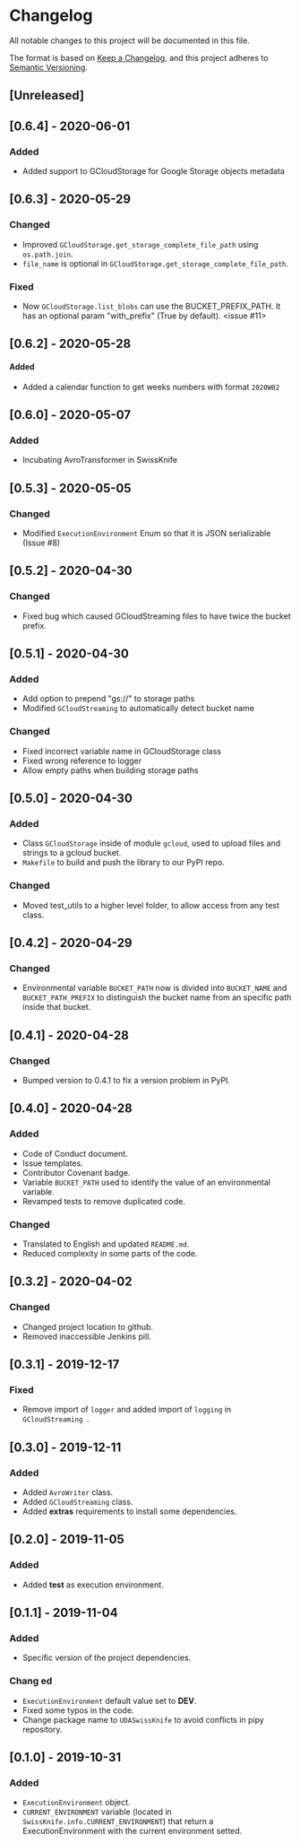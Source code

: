 # Changelog
All notable changes to this project will be documented in this file.

The format is based on [Keep a Changelog](https://keepachangelog.com/en/1.0.0/),
and this project adheres to [Semantic Versioning](https://semver.org/spec/v2.0.0.html).

## [Unreleased]

## [0.6.4] - 2020-06-01
### Added 
- Added support to GCloudStorage for Google Storage objects metadata

## [0.6.3] - 2020-05-29
### Changed
- Improved `GCloudStorage.get_storage_complete_file_path` using `os.path.join`.
- `file_name` is optional in `GCloudStorage.get_storage_complete_file_path`.
### Fixed
- Now `GCloudStorage.list_blobs` can use the BUCKET_PREFIX_PATH. It has an optional param "with_prefix" (True by default). <issue #11>

## [0.6.2] - 2020-05-28
#### Added
- Added a calendar function to get weeks numbers with format `2020W02`

## [0.6.0] - 2020-05-07
### Added
- Incubating AvroTransformer in SwissKnife 

## [0.5.3] - 2020-05-05
### Changed
- Modified `ExecutionEnvironment` Enum so that it is JSON serializable (Issue #8)

## [0.5.2] - 2020-04-30
### Changed
- Fixed bug which caused GCloudStreaming files to have twice the bucket prefix.

## [0.5.1] - 2020-04-30
### Added
- Add option to prepend "gs://" to storage paths
-  Modified `GCloudStreaming` to automatically detect bucket name 
### Changed
- Fixed incorrect variable name in GCloudStorage class
- Fixed wrong reference to logger
- Allow empty paths when building storage paths

## [0.5.0] - 2020-04-30
### Added
- Class `GCloudStorage` inside of module `gcloud`, used to upload files and strings to a gcloud bucket.
- `Makefile` to build and push the library to our PyPI repo.
### Changed
- Moved test_utils to a higher level folder, to allow access from any test class.

## [0.4.2] - 2020-04-29
### Changed
- Environmental variable `BUCKET_PATH` now is divided into `BUCKET_NAME` and `BUCKET_PATH_PREFIX` to distinguish the bucket name from an specific path inside that bucket.

## [0.4.1] - 2020-04-28
### Changed
- Bumped version to 0.4.1 to fix a version problem in PyPI.

## [0.4.0] - 2020-04-28
### Added
- Code of Conduct document.
- Issue templates.
- Contributor Covenant badge.
- Variable `BUCKET_PATH` used to identify the value of an environmental variable.
- Revamped tests to remove duplicated code.
### Changed
- Translated to English and updated `README.md`.
- Reduced complexity in some parts of the code.

## [0.3.2] - 2020-04-02
### Changed
- Changed project location to github.
- Removed inaccessible Jenkins pill.

## [0.3.1] - 2019-12-17
### Fixed
- Remove import of `logger` and added import of `logging` in `GCloudStreaming `.

## [0.3.0] - 2019-12-11
### Added
- Added `AvroWriter` class.
- Added `GCloudStreaming` class.
- Added **extras** requirements to install some dependencies.

## [0.2.0] - 2019-11-05
### Added
- Added **test** as execution environment.

## [0.1.1] - 2019-11-04
### Added
- Specific version of the project dependencies.
### Chang ed
- `ExecutionEnvironment` default value set to **DEV**.
- Fixed some typos in the code.
- Change package name to `UDASwissKnife` to avoid conflicts in pipy repository.

## [0.1.0] - 2019-10-31
### Added
- `ExecutionEnvironment` object.
- `CURRENT_ENVIRONMENT` variable (located in `SwissKnife.info.CURRENT_ENVIRONMENT`) that return a ExecutionEnvironment with the current environment setted.
